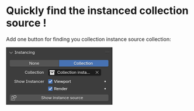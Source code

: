 # Quickly find the instanced collection source !

Add one button for finding you collection instance source collection:

![panel](/presentation/presentation_panel.png)
